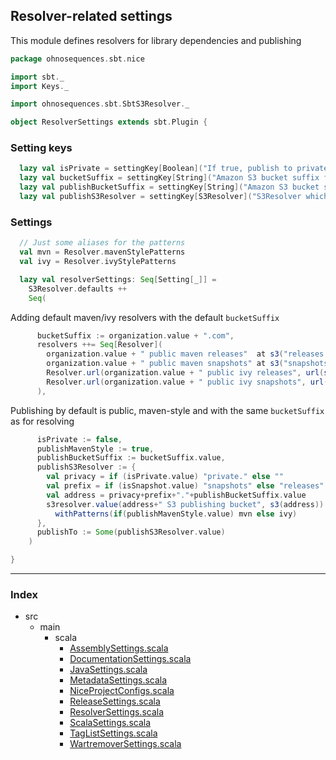 ## Resolver-related settings

This module defines resolvers for library dependencies and publishing


```scala
package ohnosequences.sbt.nice

import sbt._
import Keys._

import ohnosequences.sbt.SbtS3Resolver._

object ResolverSettings extends sbt.Plugin {
```

### Setting keys

```scala
  lazy val isPrivate = settingKey[Boolean]("If true, publish to private S3 bucket, else to public")
  lazy val bucketSuffix = settingKey[String]("Amazon S3 bucket suffix for resolvers")
  lazy val publishBucketSuffix = settingKey[String]("Amazon S3 bucket suffix for publish-to resolver")
  lazy val publishS3Resolver = settingKey[S3Resolver]("S3Resolver which will be used in publishTo")
```

### Settings

```scala
  // Just some aliases for the patterns
  val mvn = Resolver.mavenStylePatterns
  val ivy = Resolver.ivyStylePatterns

  lazy val resolverSettings: Seq[Setting[_]] = 
    S3Resolver.defaults ++ 
    Seq(
```

Adding default maven/ivy resolvers with the default `bucketSuffix`

```scala
      bucketSuffix := organization.value + ".com",
      resolvers ++= Seq[Resolver]( 
        organization.value + " public maven releases"  at s3("releases." + bucketSuffix.value).toHttp,
        organization.value + " public maven snapshots" at s3("snapshots." + bucketSuffix.value).toHttp,
        Resolver.url(organization.value + " public ivy releases", url(s3("releases." + bucketSuffix.value).toHttp))(ivy),
        Resolver.url(organization.value + " public ivy snapshots", url(s3("snapshots." + bucketSuffix.value).toHttp))(ivy)
      ),
```

Publishing by default is public, maven-style and with the same `bucketSuffix` as for resolving

```scala
      isPrivate := false,
      publishMavenStyle := true,
      publishBucketSuffix := bucketSuffix.value,
      publishS3Resolver := {
        val privacy = if (isPrivate.value) "private." else ""
        val prefix = if (isSnapshot.value) "snapshots" else "releases"
        val address = privacy+prefix+"."+publishBucketSuffix.value 
        s3resolver.value(address+" S3 publishing bucket", s3(address)).
          withPatterns(if(publishMavenStyle.value) mvn else ivy)
      },
      publishTo := Some(publishS3Resolver.value)
    )

}

```


------

### Index

+ src
  + main
    + scala
      + [AssemblySettings.scala][main/scala/AssemblySettings.scala]
      + [DocumentationSettings.scala][main/scala/DocumentationSettings.scala]
      + [JavaSettings.scala][main/scala/JavaSettings.scala]
      + [MetadataSettings.scala][main/scala/MetadataSettings.scala]
      + [NiceProjectConfigs.scala][main/scala/NiceProjectConfigs.scala]
      + [ReleaseSettings.scala][main/scala/ReleaseSettings.scala]
      + [ResolverSettings.scala][main/scala/ResolverSettings.scala]
      + [ScalaSettings.scala][main/scala/ScalaSettings.scala]
      + [TagListSettings.scala][main/scala/TagListSettings.scala]
      + [WartremoverSettings.scala][main/scala/WartremoverSettings.scala]

[main/scala/AssemblySettings.scala]: AssemblySettings.scala.md
[main/scala/DocumentationSettings.scala]: DocumentationSettings.scala.md
[main/scala/JavaSettings.scala]: JavaSettings.scala.md
[main/scala/MetadataSettings.scala]: MetadataSettings.scala.md
[main/scala/NiceProjectConfigs.scala]: NiceProjectConfigs.scala.md
[main/scala/ReleaseSettings.scala]: ReleaseSettings.scala.md
[main/scala/ResolverSettings.scala]: ResolverSettings.scala.md
[main/scala/ScalaSettings.scala]: ScalaSettings.scala.md
[main/scala/TagListSettings.scala]: TagListSettings.scala.md
[main/scala/WartremoverSettings.scala]: WartremoverSettings.scala.md